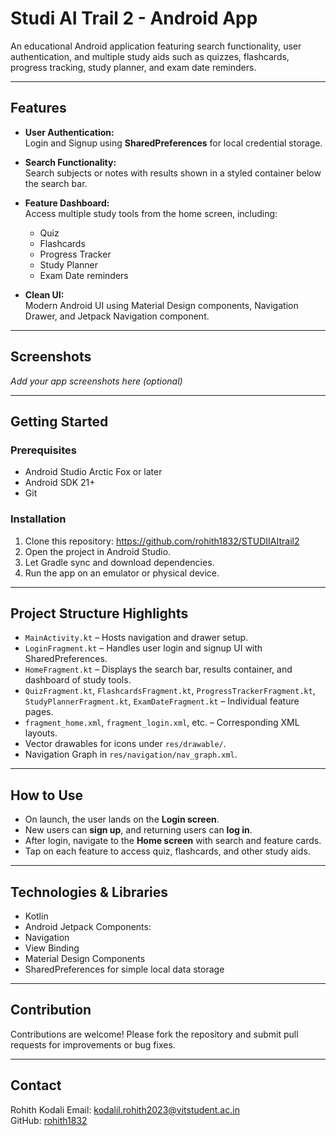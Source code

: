 # Studi AI Trail 2 - Android App

An educational Android application featuring search functionality, user authentication, and multiple study aids such as quizzes, flashcards, progress tracking, study planner, and exam date reminders.

---

## Features

- **User Authentication:**  
  Login and Signup using **SharedPreferences** for local credential storage.

- **Search Functionality:**  
  Search subjects or notes with results shown in a styled container below the search bar.

- **Feature Dashboard:**  
  Access multiple study tools from the home screen, including:
  - Quiz
  - Flashcards
  - Progress Tracker
  - Study Planner
  - Exam Date reminders

- **Clean UI:**  
  Modern Android UI using Material Design components, Navigation Drawer, and Jetpack Navigation component.

---

## Screenshots

*Add your app screenshots here (optional)*

---

## Getting Started

### Prerequisites

- Android Studio Arctic Fox or later
- Android SDK 21+
- Git

### Installation

1. Clone this repository:
https://github.com/rohith1832/STUDIIAItrail2
2. Open the project in Android Studio.
3. Let Gradle sync and download dependencies.
4. Run the app on an emulator or physical device.

---

## Project Structure Highlights

- `MainActivity.kt` – Hosts navigation and drawer setup.
- `LoginFragment.kt` – Handles user login and signup UI with SharedPreferences.
- `HomeFragment.kt` – Displays the search bar, results container, and dashboard of study tools.
- `QuizFragment.kt`, `FlashcardsFragment.kt`, `ProgressTrackerFragment.kt`, `StudyPlannerFragment.kt`, `ExamDateFragment.kt` – Individual feature pages.
- `fragment_home.xml`, `fragment_login.xml`, etc. – Corresponding XML layouts.
- Vector drawables for icons under `res/drawable/`.
- Navigation Graph in `res/navigation/nav_graph.xml`.

---

## How to Use

- On launch, the user lands on the **Login screen**.
- New users can **sign up**, and returning users can **log in**.
- After login, navigate to the **Home screen** with search and feature cards.
- Tap on each feature to access quiz, flashcards, and other study aids.

---

## Technologies & Libraries

- Kotlin
- Android Jetpack Components:
- Navigation
- View Binding
- Material Design Components
- SharedPreferences for simple local data storage

---

## Contribution

Contributions are welcome! Please fork the repository and submit pull requests for improvements or bug fixes.

---
## Contact

Rohith Kodali
Email: kodalil.rohith2023@vitstudent.ac.in  
GitHub: [rohith1832](https://github.com/rohith1832)

